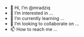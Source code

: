 - 👋 Hi, I’m @mradziq
- 👀 I’m interested in ...
- 🌱 I’m currently learning ...
- 💞️ I’m looking to collaborate on ...
- 📫 How to reach me ...

<!---
mradziq/mradziq is a ✨ special ✨ repository because its `README.md` (this file) appears on your GitHub profile.
You can click the Preview link to take a look at your changes.
--->
